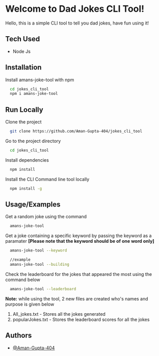 
# Welcome to Dad Jokes CLI Tool!

Hello, this is a simple CLI tool to tell you dad jokes, have fun using it!

## Tech Used

- Node Js

## Installation

Install amans-joke-tool with npm
```bash
  cd jokes_cli_tool
  npm i amans-joke-tool
```
## Run Locally

Clone the project

```bash
  git clone https://github.com/Aman-Gupta-404/jokes_cli_tool
```

Go to the project directory

```bash
  cd jokes_cli_tool
```

Install dependencies

```bash
  npm install
```

Install the CLI Command line tool locally

```bash
  npm install -g
```



## Usage/Examples
 
Get a random joke using the command
```bash
  amans-joke-tool
```

Get a joke containing a specific keyword by passing the keyword as a paramater **[Please note that the keyword should be of one word only]**
```bash
  amans-joke-tool --keyword

  //example
  amans-joke-tool --building
```

Check the leaderboard for the jokes that appeared the most using the command below
```bash
  amans-joke-tool --leaderboard
```

**Note:**
while using the tool, 2 new files are created who's names and purpose is given below
1. All_jokes.txt - Stores all the jokes generated
2. popularJokes.txt - Stores the leaderboard scores for all the jokes 
## Authors

- [@Aman-Gupta-404](https://github.com/Aman-Gupta-404/google_docs_clone)


